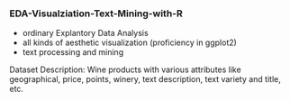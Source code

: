 ### EDA-Visualziation-Text-Mining-with-R

- ordinary Explantory Data Analysis
- all kinds of aesthetic visualization (proficiency in ggplot2)
- text processing and mining

Dataset Description:
Wine products with various attributes like geographical, price, points, winery, text description, text variety and title, etc.
